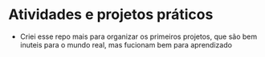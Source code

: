 # Atividades e projetos práticos

- Criei esse repo mais para organizar os primeiros projetos, que são bem inuteis para o mundo real, mas fucionam bem para aprendizado
